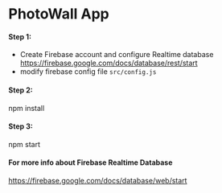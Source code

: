 # PhotoWall App

#### Step 1:

- Create Firebase account and configure Realtime database
  https://firebase.google.com/docs/database/rest/start
- modify firebase config file `src/config.js`

#### Step 2:

npm install

#### Step 3:

npm start

#### For more info about Firebase Realtime Database

https://firebase.google.com/docs/database/web/start
